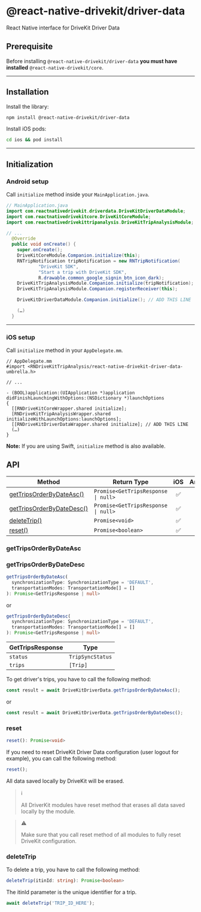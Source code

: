 # @react-native-drivekit/driver-data

React Native interface for DriveKit Driver Data

## Prerequisite

Before installing `@react-native-drivekit/driver-data` **you must have installed** `@react-native-drivekit/core`.

---

## Installation

Install the library:

```sh
npm install @react-native-drivekit/driver-data
```

Install iOS pods:

```sh
cd ios && pod install
```

---

## Initialization

### Android setup

Call `initialize` method inside your `MainApplication.java`.

```java
// MainApplication.java
import com.reactnativedrivekit.driverdata.DriveKitDriverDataModule;
import com.reactnativedrivekitcore.DriveKitCoreModule;
import com.reactnativedrivekittripanalysis.DriveKitTripAnalysisModule;

// ...
  @Override
  public void onCreate() {
    super.onCreate();
    DriveKitCoreModule.Companion.initialize(this);
    RNTripNotification tripNotification = new RNTripNotification(
            "DriveKit SDK",
            "Start a trip with DriveKit SDK",
            R.drawable.common_google_signin_btn_icon_dark);
    DriveKitTripAnalysisModule.Companion.initialize(tripNotification);
    DriveKitTripAnalysisModule.Companion.registerReceiver(this);

    DriveKitDriverDataModule.Companion.initialize(); // ADD THIS LINE

    (…)
  }
```
---

### iOS setup

Call `initialize` method in your `AppDelegate.mm`.

```objc
// AppDelegate.mm
#import <RNDriveKitTripAnalysis/react-native-drivekit-driver-data-umbrella.h>

// ...

- (BOOL)application:(UIApplication *)application didFinishLaunchingWithOptions:(NSDictionary *)launchOptions
{
  [[RNDriveKitCoreWrapper.shared initialize];
  [RNDriveKitTripAnalysisWrapper.shared initializeWithLaunchOptions:launchOptions];
  [[RNDriveKitDriverDataWrapper.shared initialize]; // ADD THIS LINE
  (…)
}
```

**Note:** If you are using Swift, `initialize` method is also available.



## API

| Method                                                     | Return Type                             | iOS | Android |
| ---------------------------------------------------------- | --------------------------------------- | :-: | :-----: |
| [getTripsOrderByDateAsc()](#gettripsorderbydateasc)        | `Promise<GetTripsResponse \| null>`     | ✅  |   ✅    |
| [getTripsOrderByDateDesc()](#gettripsorderbydatedesc)      | `Promise<GetTripsResponse \| null>`     | ✅  |   ✅    |
| [deleteTrip()](#deletetrip)                                | `Promise<void>`                         | ✅  |   ✅    |
| [reset()](#reset)                                          | `Promise<boolean>`                      | ✅  |   ✅    |

### getTripsOrderByDateAsc
### getTripsOrderByDateDesc

```typescript
getTripsOrderByDateAsc(
  synchronizationType: SynchronizationType = 'DEFAULT',
  transportationModes: TransportationMode[] = []
): Promise<GetTripsResponse | null>
```
or
```typescript
getTripsOrderByDateDesc(
  synchronizationType: SynchronizationType = 'DEFAULT',
  transportationModes: TransportationMode[] = []
): Promise<GetTripsResponse | null>
```

| GetTripsResponse    | Type             |
| ------------------- | ---------------- |
| `status`            | `TripSyncStatus` |
| `trips`             | `[Trip]`         |

To get driver's trips, you have to call the following method:

```typescript
const result = await DriveKitDriverData.getTripsOrderByDateAsc();
```
or
```typescript
const result = await DriveKitDriverData.getTripsOrderByDateDesc();
```

### reset

```typescript
reset(): Promise<void>
```

If you need to reset DriveKit Driver Data configuration (user logout for example), you can call the following method:

```typescript
reset();
```


All data saved locally by DriveKit will be erased.

> ℹ️
>
> All DriverKit modules have reset method that erases all data saved locally by the module.

> ⚠️
>
> Make sure that you call reset method of all modules to fully reset DriveKit configuration.

### deleteTrip

To delete a trip, you have to call the following method:

```typescript
deleteTrip(itinId: string): Promise<boolean>
```

The itinId parameter is the unique identifier for a trip.

```typescript
await deleteTrip('TRIP_ID_HERE');
```

